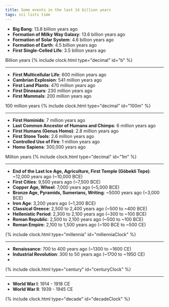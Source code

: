 ```yaml
---
title: Some events in the last 14 billion years  
tags: sci lists time
--- 
```





- **Big Bang**: 13.8 billion years ago
- **Formation of Milky Way Galaxy**: 13.6 billion years ago
- **Formation of Solar System**: 4.6 billion years ago
- **Formation of Earth**: 4.5 billion years ago
- **First Single-Celled Life**: 3.5 billion years ago

Billion years
{% include clock.html type="decimal" id="b" %}


---



- **First Multicellular Life**: 600 million years ago
- **Cambrian Explosion**: 541 million years ago
- **First Land Plants**: 470 million years ago
- **First Dinosaurs**: 230 million years ago
- **First Mammals**: 200 million years ago

100 million years
{% include clock.html type="decimal" id="100m" %}


---


- **First Hominids**: 7 million years ago
- **Last Common Ancestor of Humans and Chimps**: 6 million years ago
- **First Humans (Genus Homo)**: 2.8 million years ago
- **First Stone Tools**: 2.6 million years ago
- **Controlled Use of Fire**: 1 million years ago
- **Homo Sapiens**: 300,000 years ago

Million years
{% include clock.html type="decimal"  id="1m" %}


---

- **End of the Last Ice Age, Agriculture, First Temple (Göbekli Tepe)**: ~12,000 years ago (~10,000 BCE)
- **First Cities**: 9,500 years ago (~7,500 BCE)
- **Copper Age, Wheel**: 7,000 years ago (~5,000 BCE)
- **Bronze Age, Pyramids, Sumerians, Writing**: ~5000 years ago (~3,000 BCE)
- **Iron Age**: 3,200 years ago (~1,200 BCE)
- **Classical Greece**: 2,500 to 2,400 years ago (~500 to ~400 BCE)
- **Hellenistic Period**: 2,300 to 2,100 years ago (~300 to ~100 BCE)
- **Roman Republic**: 2,500 to 2,100 years ago (~500 to ~100 BCE)
- **Roman Empire**: 2,100 to 1,500 years ago (~100 BCE to ~500 CE)

{% include clock.html type="millennia" id="millenniaClock" %}

---


- **Renaissance**: 700 to 400 years ago (~1300 to ~1600 CE)
- **Industrial Revolution**: 300 to 50 years ago (~1700 to ~1950 CE)
- 
{% include clock.html type="century" id="centuryClock" %}

---

- **World War I**: 1914 - 1918 CE
- **World War II**: 1939 - 1945 CE

{% include clock.html type="decade" id="decadeClock" %}

